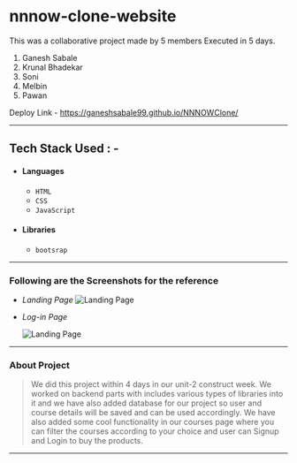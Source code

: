 # nnnow-clone-website

This was a collaborative project made by 5 members Executed in 5 days.
1) Ganesh Sabale
2) Krunal Bhadekar
3) Soni
4) Melbin
5) Pawan


  Deploy Link - https://ganeshsabale99.github.io/NNNOWClone/

---

## Tech Stack Used : -

- #### Languages
  - `HTML`
  - `CSS`
  - `JavaScript `
  

- #### Libraries
  - `bootsrap`
  

---

### Following are the Screenshots for the reference

- *Landing Page*
  ![Landing Page](https://i.postimg.cc/tgjPh2JS/Screenshot-393.png)

- *Log-in Page*

  ![Landing Page](https://i.postimg.cc/mrKnNPK2/Screenshot-404.png)



---

### About Project

> We did this project within 4 days in our unit-2 construct week. We worked on backend parts with includes various types of libraries into it and we have also added database for our project so user and course details will be saved and can be used accordingly. We have also added some cool functionality in our courses page where you can filter the courses according to your choice and user can Signup and Login to buy the products.

---
